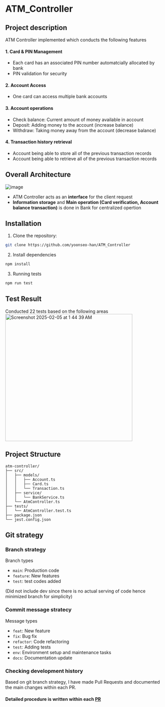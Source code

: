 # ATM_Controller

## Project description

ATM Controller implemented which conducts the following features

#### 1. Card & PIN Management
- Each card has an associated PIN number automatcially allocated by bank
- PIN validation for security

#### 2. Account Access
- One card can access multiple bank accounts

#### 3. Account operations
- Check balance: Current amount of money available in account
- Deposit: Adding money to the account (increase balance)
- Withdraw: Taking money away from the account (decrease balance)

#### 4. Transaction history retrieval

- Account being able to store all of the previous transaction records
- Account being able to retrieve all of the previous transaction records

## Overall Architecture
![image](https://github.com/user-attachments/assets/4a251370-0e9e-4675-9f05-9af4e6356297)


- ATM Controller acts as an **interface** for the client request
- **Information storage** and **Main operation (Card verification, Account balance transaction)** is done in Bank for centralized opertion

## Installation

1. Clone the repository:
```bash
git clone https://github.com/yoonseo-han/ATM_Controller
```

2. Install dependencies
```bash
npm install
```

3. Running tests
```bash
npm run test
```

## Test Result

Conducted 22 tests based on the following areas
<br>
<img width="400" alt="Screenshot 2025-02-05 at 1 44 39 AM" src="https://github.com/user-attachments/assets/053969e7-bedb-4cf4-8db7-13b1feb5ae3a" />

## Project Structure

```
atm-controller/
├── src/
│   ├── models/
│   │   ├── Account.ts
│   │   ├── Card.ts
│   │   └── Transaction.ts
│   ├── service/
│   │   └── BankService.ts
│   └── AtmController.ts
├── tests/
│   └── AtmController.test.ts
├── package.json
└── jest.config.json
```

## Git strategy

### Branch strategy

Branch types

- `main`: Production code
- `feature`: New features
- `test`: test codes added

(Did not include dev since there is no actual serving of code hence minimized branch for simplicity)

### Commit message stratecy

Message types

- `feat`: New feature
- `fix`: Bug fix
- `refactor`: Code refactoring
- `test`: Adding tests
- `env`: Environment setup and maintenance tasks
- `docs`: Documentation update

### Checking development history

Based on git branch strategy, I have made Pull Requests and documented the main changes within each PR.

#### Detailed procedure is written within each [PR](https://github.com/yoonseo-han/ATM_Controller/pulls?q=is%3Apr+is%3Aclosed)

